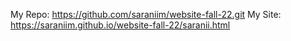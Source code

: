 
My Repo: https://github.com/saraniim/website-fall-22.git
My Site: https://saraniim.github.io/website-fall-22/saranii.html

